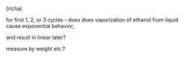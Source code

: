 (richa)

for first 1, 2, or 3 cycles -
does does vaporization of ethanol from liquid cause exponential behavior,

and result in linear later?

measure by weight etc.?
